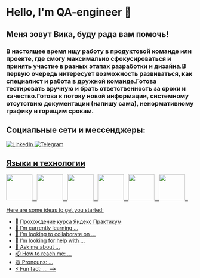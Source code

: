 # Hello, I'm QA-engineer 👋
## Меня зовут Вика, буду рада вам помочь!
### В настоящее время ищу работу в продуктовой команде или проекте, где смогу максимально сфокусироваться и принять участие в разных этапах разработки и дизайна.В первую очередь интересует возможность развиваться, как специалист и работа в дружной команде.Готова тестировать вручную и брать ответственность за сроки и качество.Готова к потоку новой информации, системному отсутствию документации (напишу сама), ненормативному графику и горящим срокам.
## Социальные сети и мессенджеры:
<a href="https://www.linkedin.com/in/виктория-галенко-9ba251274/">
<img src="https://img.shields.io/badge/LinkedIn-blue?style=for-the-badge&logo=linkedin&logoColor=white" alt="LinkedIn"/>
<a href="https://t.me/hey_vikaa">
<img src="https://img.shields.io/badge/Telegram-blue?style=for-the-badge&logo=Telegram&logoColor=white" alt="Telegram"/>
  
## Языки и технологии
<img src="https://cdn.jsdelivr.net/gh/devicons/devicon/icons/git/git-plain-wordmark.svg"
width="70" height="70"/> &nbsp;
<img src="https://cdn.jsdelivr.net/gh/devicons/devicon/icons/mysql/mysql-plain-wordmark.svg"
width="70" height="70"/> &nbsp;
<img src="https://cdn.jsdelivr.net/gh/devicons/devicon/icons/postgresql/postgresql-plain-wordmark.svg"
width="70" height="70"/> &nbsp;
<img src="https://cdn.jsdelivr.net/gh/devicons/devicon/icons/androidstudio/androidstudio-original-wordmark.svg"
width="70" height="70"/> &nbsp;
<img src="https://cdn.jsdelivr.net/gh/devicons/devicon/icons/androidstudio/androidstudio-original-wordmark.svg"
width="70" height="70"/> &nbsp;
<img src="https://cdn.jsdelivr.net/gh/devicons/devicon/icons/androidstudio/androidstudio-original-wordmark.svg"
width="70" height="70"/> &nbsp;


Here are some ideas to get you started:

- 🔭 Прохождение курса Яндекс Практикум 
- 🌱 I’m currently learning ...
- 👯 I’m looking to collaborate on ...
- 🤔 I’m looking for help with ...
- 💬 Ask me about ...
- 📫 How to reach me: ...
- 😄 Pronouns: ...
- ⚡ Fun fact: ...
-->
